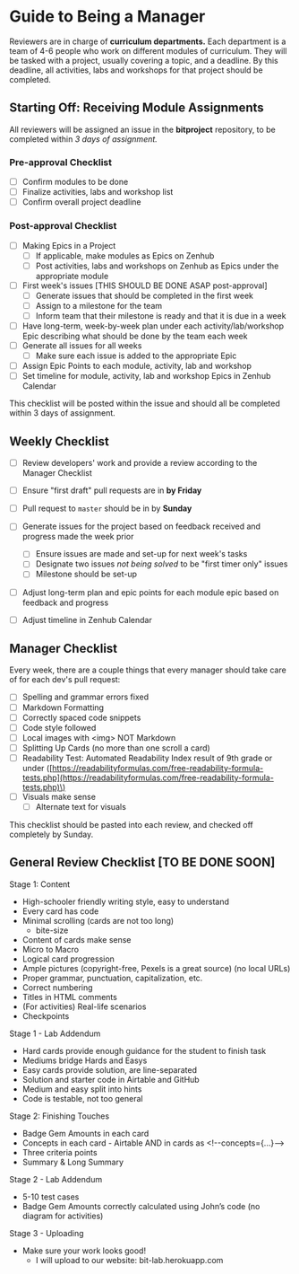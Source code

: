 # Guide to Being a Manager

Reviewers are in charge of **curriculum departments.** Each department is a team of 4-6 people who work on different modules of curriculum. They will be tasked with a project, usually covering a topic, and a deadline. By this deadline, all activities, labs and workshops for that project should be completed.

## Starting Off: Receiving Module Assignments

All reviewers will be assigned an issue in the **bitproject** repository, to be completed within _3 days of assignment._

### Pre-approval Checklist 

* [ ] Confirm modules to be done
* [ ] Finalize activities, labs and workshop list
* [ ] Confirm overall project deadline

### Post-approval Checklist

* [ ] Making Epics in a Project
  * [ ] If applicable, make modules as Epics on Zenhub
  * [ ] Post activities, labs and workshops on Zenhub as Epics under the appropriate module
* [ ] First week's issues \[THIS SHOULD BE DONE ASAP post-approval\]
  * [ ] Generate issues that should be completed in the first week
  * [ ] Assign to a milestone for the team
  * [ ] Inform team that their milestone is ready and that it is due in a week
* [ ] Have long-term, week-by-week plan under each activity/lab/workshop Epic describing what should be done by the team each week
* [ ] Generate all issues for all weeks 
  * [ ] Make sure each issue is added to the appropriate Epic
* [ ] Assign Epic Points to each module, activity, lab and workshop
* [ ] Set timeline for module, activity, lab and workshop Epics in Zenhub Calendar

This checklist will be posted within the issue and should all be completed within 3 days of assignment.

## Weekly Checklist

* [ ] Review developers' work and provide a review according to the Manager Checklist 
* [ ] Ensure "first draft" pull requests are in **by Friday**
* [ ] Pull request to `master` should be in by **Sunday**
* [ ] Generate issues for the project based on feedback received and progress made the week prior
  * [ ] Ensure issues are made and set-up for next week's tasks 
  * [ ] Designate two issues _not being solved_ to be "first timer only" issues
  * [ ] Milestone should be set-up
* [ ] Adjust long-term plan and epic points for each module epic based on feedback and progress
* [ ] Adjust timeline in Zenhub Calendar



## Manager Checklist

Every week, there are a couple things that every manager should take care of for each dev's pull request: 

* [ ] Spelling and grammar errors fixed
* [ ] Markdown Formatting
* [ ] Correctly spaced code snippets
* [ ] Code style followed
* [ ] Local images with &lt;img&gt; NOT Markdown 
* [ ] Splitting Up Cards \(no more than one scroll a card\)
* [ ] Readability Test: Automated Readability Index result of 9th grade or under \([https://readabilityformulas.com/free-readability-formula-tests.php](https://readabilityformulas.com/free-readability-formula-tests.php)\)
* [ ] Visuals make sense
  * [ ] Alternate text for visuals

This checklist should be pasted into each review, and checked off completely by Sunday. 

## General Review Checklist \[TO BE DONE SOON\]

Stage 1: Content

* High-schooler friendly writing style, easy to understand
* Every card has code
* Minimal scrolling \(cards are not too long\)
  * bite-size
* Content of cards make sense
* Micro to Macro
* Logical card progression 
* Ample pictures \(copyright-free, Pexels is a great source\) \(no local URLs\)
* Proper grammar, punctuation, capitalization, etc.
* Correct numbering
* Titles in HTML comments
* \(For activities\) Real-life scenarios
* Checkpoints

Stage 1 - Lab Addendum

* Hard cards provide enough guidance for the student to finish task
* Mediums bridge Hards and Easys
* Easy cards provide solution, are line-separated
* Solution and starter code in Airtable and GitHub
* Medium and easy split into hints
* Code is testable, not too general

Stage 2: Finishing Touches

* Badge Gem Amounts in each card
* Concepts in each card - Airtable AND in cards as &lt;!--concepts={...}--&gt;
* Three criteria points
* Summary & Long Summary

Stage 2 - Lab Addendum

* 5-10 test cases 
* Badge Gem Amounts correctly calculated using John’s code \(no diagram for activities\)

Stage 3 - Uploading

* Make sure your work looks good!
  * I will upload to our website: bit-lab.herokuapp.com

